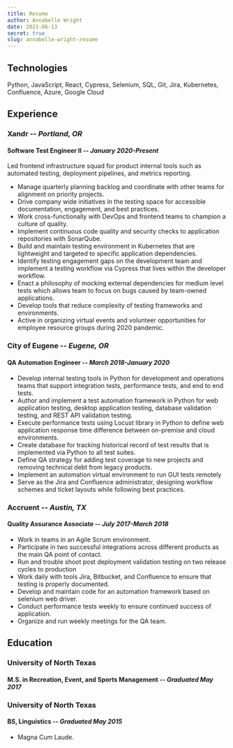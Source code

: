 ```yaml
---
title: Resume
author: Annabelle Wright
date: 2021-06-13
secret: true
slug: annabelle-wright-resume
---
```


## Technologies
Python, JavaScript, React, Cypress, Selenium, SQL, Git, Jira, Kubernetes, Confluence, Azure, Google Cloud

## Experience

### Xandr *-- Portland, OR*
#### Software Test Engineer II *-- January 2020-Present*
Led frontend infrastructure squad for product internal tools such as automated testing, deployment pipelines, and metrics reporting.
* Manage quarterly planning backlog and coordinate with other teams for alignment on priority projects.
* Drive company wide initiatives in the testing space for accessible documentation, engagement, and best
practices.
* Work cross-functionally with DevOps and frontend teams to champion a culture of quality.
* Implement continuous code quality and security checks to application repositories with SonarQube.
* Build and maintain testing environment in Kubernetes that are lightweight and targeted to specific application
dependencies.
* Identify testing engagement gaps on the development team and implement a testing workflow via Cypress that
lives within the developer workflow.
* Enact a philosophy of mocking external dependencies for medium level tests which allows team to focus on
bugs caused by team-owned applications.
* Develop tools that reduce complexity of testing frameworks and environments.
* Active in organizing virtual events and volunteer opportunities for employee resource groups during 2020
pandemic.

### City of Eugene *-- Eugene, OR*
#### QA Automation Engineer *-- March 2018-January 2020*
* Develop internal testing tools in Python for development and operations teams that support integration tests, performance tests, and end to end tests.
* Author and implement a test automation framework in Python for web application testing, desktop application testing, database validation testing, and REST API validation testing.
* Execute performance tests using Locust library in Python to define web application response time difference between on-premise and cloud environments.
* Create database for tracking historical record of test results that is implemented via Python to all test suites.
* Define QA strategy for adding test coverage to new projects and removing technical debt from legacy products.
* Implement an automation virtual environment to run GUI tests remotely
* Serve as the Jira and Confluence administrator, designing workflow schemes and ticket layouts while following best practices.

### Accruent *-- Austin, TX*
#### Quality Assurance Associate *-- July 2017-March 2018*
* Work in teams in an Agile Scrum environment.
* Participate in two successful integrations across different products as the main QA point of contact.
* Run and trouble shoot post deployment validation testing on two release cycles to production
* Work daily with tools Jira, Bitbucket, and Confluence to ensure that testing is properly documented.
* Develop and maintain code for an automation framework based on selenium web driver.
* Conduct performance tests weekly to ensure continued success of application.
* Organize and run weekly meetings for the QA team.

## Education

### University of North Texas
#### M.S. in Recreation, Event, and Sports Management *-- Graduated May 2017*

### University of North Texas
#### BS, Linguistics *-- Graduated May 2015*
* Magna Cum Laude.